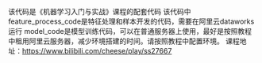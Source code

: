该代码是《机器学习入门与实战》课程的配套代码
该代码中feature_process_code是特征处理和样本开发的代码，需要在阿里云dataworks运行
model_code是模型训练代码，可以在普通服务器上使用，最好是按照教程中租用阿里云服务器，减少环境搭建的时间。请按照教程中配置环境。
课程地址：https://www.bilibili.com/cheese/play/ss27667

